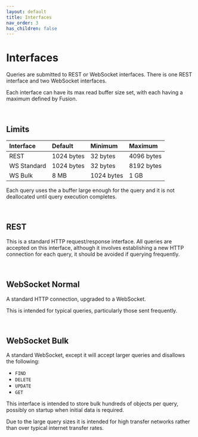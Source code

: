 ```yaml
---
layout: default
title: Interfaces
nav_order: 3
has_children: false
---
```



# Interfaces
Queries are submitted to REST or WebSocket interfaces. There is one REST interface and two WebSocket interfaces.

Each interface can have its max read buffer size set, with each having a maximum defined by Fusion.

<br/>

## Limits

| Interface   | Default     | Minimum   | Maximum     |
|:---         |:---         |:---       |:---         |
|REST         | 1024 bytes  | 32 bytes  | 4096 bytes  |
|WS Standard  | 1024 bytes  | 32 bytes  | 8192 bytes  |
|WS Bulk      | 8 MB        | 1024 bytes| 1 GB        |

Each query uses the a buffer large enough for the query and it is not deallocated until query execution completes.

<br/>

## REST
This is a standard HTTP request/response interface. All queries are accepted on this interface, although it involves establishing a new HTTP connection for each query, it should be avoided if querying frequently.

<br/>


## WebSocket Normal
A standard HTTP connection, upgraded to a WebSocket.

This is intended for typical queries, particularly those sent frequently.

<br/>

## WebSocket Bulk
A standard WebSocket, except it will accept larger queries and disallows the following:

- `FIND`
- `DELETE`
- `UPDATE`
- `GET`

This interface is intended to store bulk hundreds of objects per query, possibly on startup when initial data is required.

Due to the large query sizes it is intended for high transfer networks rather than over typical internet transfer rates.